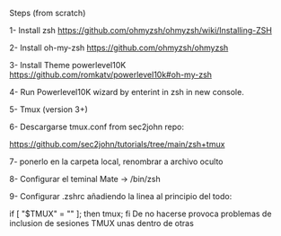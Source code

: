 Steps (from scratch)

1- Install zsh https://github.com/ohmyzsh/ohmyzsh/wiki/Installing-ZSH 

2- Install oh-my-zsh https://github.com/ohmyzsh/ohmyzsh

3- Install Theme powerlevel10K https://github.com/romkatv/powerlevel10k#oh-my-zsh

4- Run Powerlevel10K wizard by enterint in zsh in new console.

5- Tmux (version 3+)

6- Descargarse tmux.conf from sec2john repo:

https://github.com/sec2john/tutorials/tree/main/zsh+tmux

7- ponerlo en la carpeta local, renombrar a archivo oculto

8- Configurar el teminal Mate -> /bin/zsh

9- Configurar .zshrc añadiendo la linea al principio del todo: 

if [ "$TMUX" = "" ]; then tmux; fi
De no hacerse provoca problemas de inclusion de sesiones TMUX unas dentro
de otras
